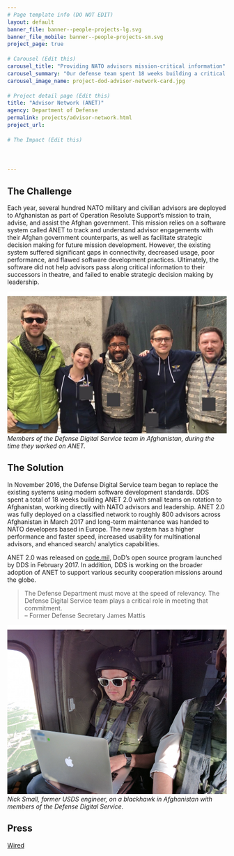 ```yaml
---
# Page template info (DO NOT EDIT)
layout: default
banner_file: banner--people-projects-lg.svg
banner_file_mobile: banner--people-projects-sm.svg
project_page: true

# Carousel (Edit this)
carousel_title: "Providing NATO advisors mission-critical information"
carousel_summary: "Our defense team spent 18 weeks building a critical software system with small teams on rotation to Afghanistan, working directly with NATO advisors and leadership."
carousel_image_name: project-dod-advisor-network-card.jpg

# Project detail page (Edit this)
title: "Advisor Network (ANET)"
agency: Department of Defense
permalink: projects/advisor-network.html
project_url:

# The Impact (Edit this)



---
```


## The Challenge

Each year, several hundred NATO military and civilian advisors are deployed to Afghanistan as part of Operation Resolute Support’s mission to train, advise, and assist the Afghan government. This mission relies on a software system called ANET to track and understand advisor engagements with their Afghan government counterparts, as well as facilitate strategic decision making for future mission development. However, the existing system suffered significant gaps in connectivity, decreased usage, poor performance, and flawed software development practices. Ultimately, the software did not help advisors pass along critical information to their successors in theatre, and failed to enable strategic decision making by leadership.

![](../images/project-dod-advisor-network-page2.jpg)
*Members of the Defense Digital Service team in Afghanistan, during the time they worked on ANET.*

## The Solution

In November 2016, the Defense Digital Service team began to replace the existing systems using modern software development standards. DDS spent a total of 18 weeks building ANET 2.0 with small teams on rotation to Afghanistan, working directly with NATO advisors and leadership. ANET 2.0 was fully deployed on a classified network to roughly 800 advisors across Afghanistan in March 2017 and long-term maintenance was handed to NATO developers based in Europe. The new system has a higher performance and faster speed, increased usability for multinational advisors, and ehanced search/ analytics capabilities.

ANET 2.0 was released on [code.mil](https://www.code.mil/), DoD’s open source program launched by DDS in February 2017. In addition, DDS is working on the broader adoption of ANET to support various security cooperation missions around the globe.

<blockquote class="pullquote" markdown="1">
The Defense Department must move at the speed of relevancy. The Defense Digital Service team plays a critical role in meeting that commitment.
 <footer>– Former Defense Secretary James Mattis</footer>
</blockquote>

![](../images/project-dod-advisor-network-page.jpg)
*Nick Small, former USDS engineer, on a blackhawk in Afghanistan with members of the Defense Digital Service.*

## Press

[Wired](https://www.wired.com/2017/05/meet-nerds-coding-way-afghanistan-war/)
